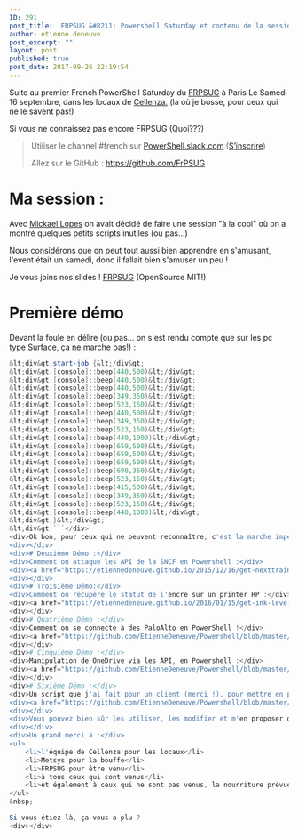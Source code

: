 ```yaml
---
ID: 291
post_title: 'FRPSUG &#8211; Powershell Saturday et contenu de la session (de l&#8217;utile, ou pas)'
author: etienne.deneuve
post_excerpt: ""
layout: post
published: true
post_date: 2017-09-26 22:19:54
---
```

Suite au premier French PowerShell Saturday du <a href="https://frpsug.github.io">FRPSUG</a> à Paris Le Samedi 16 septembre, dans les locaux de <a href="http://www.cellenza.com/fr/">Cellenza.</a> (la où je bosse, pour ceux qui ne le savent pas!)

Si vous ne connaissez pas encore FRPSUG (Quoi???)
<blockquote>Utiliser le channel #french sur <a href="https://powershell.slack.com/Slack">PowerShell.slack.com</a> (<a href="http://slack.poshcode.org/">S’inscrire</a>)

Allez sur le GitHub : <a href="https://github.com/FrPSUG">https://github.com/FrPSUG</a></blockquote>
# Ma session :

Avec <a href="https://twitter.com/LopesMick">Mickael Lopes</a> on avait décidé de faire une session "à la cool" où on a montré quelques petits scripts inutiles (ou pas...)

Nous considérons que on peut tout aussi bien apprendre en s'amusant, l'event était un samedi, donc il fallait bien s'amuser un peu !

Je vous joins nos slides ! <a href="https://etiennedeneuve.github.io/wp-content/uploads/2017/09/FRPSUG.pptx">FRPSUG</a> (OpenSource MIT!)

# Première démo

Devant la foule en délire (ou pas... on s'est rendu compte que sur les pc type Surface, ça ne marche pas!) :

```Powershell
&lt;div&gt;start-job {&lt;/div&gt;
&lt;div&gt;[console]::beep(440,500)&lt;/div&gt;
&lt;div&gt;[console]::beep(440,500)&lt;/div&gt;
&lt;div&gt;[console]::beep(440,500)&lt;/div&gt;
&lt;div&gt;[console]::beep(349,350)&lt;/div&gt;
&lt;div&gt;[console]::beep(523,150)&lt;/div&gt;
&lt;div&gt;[console]::beep(440,500)&lt;/div&gt;
&lt;div&gt;[console]::beep(349,350)&lt;/div&gt;
&lt;div&gt;[console]::beep(523,150)&lt;/div&gt;
&lt;div&gt;[console]::beep(440,1000)&lt;/div&gt;
&lt;div&gt;[console]::beep(659,500)&lt;/div&gt;
&lt;div&gt;[console]::beep(659,500)&lt;/div&gt;
&lt;div&gt;[console]::beep(659,500)&lt;/div&gt;
&lt;div&gt;[console]::beep(698,350)&lt;/div&gt;
&lt;div&gt;[console]::beep(523,150)&lt;/div&gt;
&lt;div&gt;[console]::beep(415,500)&lt;/div&gt;
&lt;div&gt;[console]::beep(349,350)&lt;/div&gt;
&lt;div&gt;[console]::beep(523,150)&lt;/div&gt;
&lt;div&gt;[console]::beep(440,1000)&lt;/div&gt;
&lt;div&gt;}&lt;/div&gt;
&lt;div&gt;```</div>
<div>Ok bon, pour ceux qui ne peuvent reconnaître, c'est la marche impériale.</div>
<div></div>
<div># Deuxième Démo :</div>
<div>Comment on attaque les API de la SNCF en Powershell :</div>
<div><a href="https://etiennedeneuve.github.io/2015/12/16/get-nexttrain/">https://etiennedeneuve.github.io/2015/12/16/get-nexttrain/</a></div>
<div></div>
<div># Troisième Démo:</div>
<div>Comment on récupère le statut de l'encre sur un printer HP :</div>
<div><a href="https://etiennedeneuve.github.io/2016/01/15/get-ink-level-from-hp-printers-in-powershell/">https://etiennedeneuve.github.io/2016/01/15/get-ink-level-from-hp-printers-in-powershell/</a></div>
<div></div>
<div># Quatrième Démo :</div>
<div>Comment on se connecte à des PaloAlto en PowerShell !</div>
<div><a href="https://github.com/EtienneDeneuve/Powershell/blob/master/PaloAlto/Get-PaloAlto.ps1">https://github.com/EtienneDeneuve/Powershell/blob/master/PaloAlto/Get-PaloAlto.ps1</a></div>
<div></div>
<div># Cinquième Démo :</div>
<div>Manipulation de OneDrive via les API, en Powershell :</div>
<div><a href="https://github.com/EtienneDeneuve/Powershell/blob/master/OneDriveAPI/Remove-AllOneDriveSharedLink.ps1">https://github.com/EtienneDeneuve/Powershell/blob/master/OneDriveAPI/Remove-AllOneDriveSharedLink.ps1</a></div>
<div></div>
<div># Sixième Démo :</div>
<div>Un script que j'ai fait pour un client (merci !), pour mettre en place IpSec en mode transports sur les 5 ou 6 domaines :</div>
<div><a href="https://github.com/EtienneDeneuve/Powershell/blob/master/IpSec/Invoke-IPSec.ps1">https://github.com/EtienneDeneuve/Powershell/blob/master/IpSec/Invoke-IPSec.ps1</a></div>
<div></div>
<div>Vous pouvez bien sûr les utiliser, les modifier et m'en proposer d'autres !</div>
<div></div>
<div>Un grand merci à :</div>
<ul>
 	<li>l'équipe de Cellenza pour les locaux</li>
 	<li>Metsys pour la bouffe</li>
 	<li>FRPSUG pour être venu</li>
 	<li>à tous ceux qui sont venus</li>
 	<li>et également à ceux qui ne sont pas venus, la nourriture prévue pour eux est partie nourrir des personnes dans le besoin (Merci <a href="https://fr.linkedin.com/in/guillaume-mathieu-785431119">Guillaume Matthieu</a> !)</li>
</ul>
&nbsp;

Si vous étiez là, ça vous a plu ?
<div></div>
